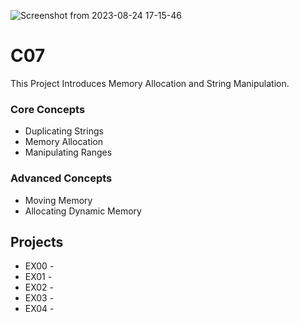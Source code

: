 ![Screenshot from 2023-08-24 17-15-46](https://github.com/hasanocal42/Ecole42-Piscine2023/assets/140838926/e64a8e26-bc0c-404a-88d3-98990b246e5c)

# C07

This Project Introduces Memory Allocation and String Manipulation.

### Core Concepts 
- Duplicating Strings
- Memory Allocation
- Manipulating Ranges

### Advanced Concepts
- Moving Memory
- Allocating Dynamic Memory

## Projects
- EX00 -
- EX01 -
- EX02 -
- EX03 -
- EX04 -
